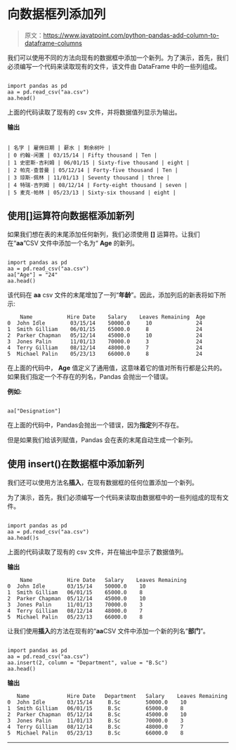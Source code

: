 # 向数据框列添加列

> 原文：<https://www.javatpoint.com/python-pandas-add-column-to-dataframe-columns>

我们可以使用不同的方法向现有的数据框中添加一个新列。为了演示，首先，我们必须编写一个代码来读取现有的文件，该文件由 DataFrame 中的一些列组成。

```

import pandas as pd
aa = pd.read_csv("aa.csv")
aa.head()

```

上面的代码读取了现有的 csv 文件，并将数据值列显示为输出。

**输出**

```

| 名字 | 雇佣日期 | 薪水 | 剩余树叶 |
| 0 约翰·闲置 | 03/15/14 | Fifty thousand | Ten |
| 1 史密斯·吉利姆 | 06/01/15 | Sixty-five thousand | eight |
| 2 帕克·查普曼 | 05/12/14 | Forty-five thousand | Ten |
| 3 琼斯·佩林 | 11/01/13 | Seventy thousand | three |
| 4 特瑞·吉列姆 | 08/12/14 | Forty-eight thousand | seven |
| 5 麦克·帕林 | 05/23/13 | Sixty-six thousand | eight |

```

## 使用[]运算符向数据框添加新列

如果我们想在表的末尾添加任何新列，我们必须使用 **[]** 运算符。让我们在“**aa**”CSV 文件中添加一个名为“ **Age** 的新列。

```

import pandas as pd
aa = pd.read_csv("aa.csv")
aa["Age"] = "24"
aa.head()

```

该代码在 **aa** csv 文件的末尾增加了一列“**年龄**”。因此，添加列后的新表将如下所示:

```
    Name           Hire Date    Salary    Leaves Remaining  Age
0  John Idle        03/15/14    50000.0     10              24
1  Smith Gilliam    06/01/15    65000.0     8               24 
2  Parker Chapman   05/12/14    45000.0     10              24
3  Jones Palin      11/01/13    70000.0     3               24
4  Terry Gilliam    08/12/14    48000.0     7               24
5  Michael Palin    05/23/13    66000.0     8               24

```

在上面的代码中， **Age** 值定义了通用值，这意味着它的值对所有行都是公共的。如果我们指定一个不存在的列名，Pandas 会抛出一个错误。

**例如:**

```

aa["Designation"]

```

在上面的代码中，Pandas会抛出一个错误，因为**指定**列不存在。

但是如果我们给该列赋值，Pandas 会在表的末尾自动生成一个新列。

## 使用 insert()在数据框中添加新列

我们还可以使用方法名**插入**，在现有数据框的任何位置添加一个新列。

为了演示，首先，我们必须编写一个代码来读取由数据框中的一些列组成的现有文件。

```

import pandas as pd
aa = pd.read_csv("aa.csv")
aa.head()s

```

上面的代码读取了现有的 csv 文件，并在输出中显示了数据值列。

**输出**

```
    Name           Hire Date   Salary    Leaves Remaining
0  John Idle       03/15/14    50000.0    10
1  Smith Gilliam   06/01/15    65000.0    8
2  Parker Chapman  05/12/14    45000.0    10
3  Jones Palin     11/01/13    70000.0    3
4  Terry Gilliam   08/12/14    48000.0    7
5  Michael Palin   05/23/13    66000.0    8

```

让我们使用**插入**的方法在现有的“**aa**CSV 文件中添加一个新的列名“**部门**”。

```

import pandas as pd
aa = pd.read_csv("aa.csv")
aa.insert(2, column = "Department", value = "B.Sc")
aa.head()

```

**输出**

```
   Name            Hire Date   Department   Salary    Leaves Remaining
0  John Idle       03/15/14     B.Sc        50000.0    10
1  Smith Gilliam   06/01/15     B.Sc        65000.0    8
2  Parker Chapman  05/12/14     B.Sc        45000.0    10
3  Jones Palin     11/01/13     B.Sc        70000.0    3
4  Terry Gilliam   08/12/14     B.Sc        48000.0    7
5  Michael Palin   05/23/13     B.Sc        66000.0    8

```

* * *